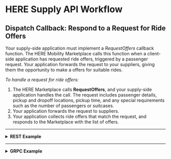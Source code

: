 # HERE Supply API Workflow #

## Dispatch Callback: Respond to a Request for Ride Offers ##

Your supply-side application must implement a *RequestOffers* callback function. The HERE Mobility Marketplace calls this function when a client-side application has requested ride offers, triggered by a passenger request. Your application forwards the request to your suppliers, giving them the opportunity to make a offers for suitable rides.

*To handle a request for ride offers:*

1. The HERE Marketplace calls **RequestOffers**, and your supply-side application handles the call. The request includes passenger details, pickup and dropoff locations, pickup time, and any special requirements such as the number of passengers or suitcases. 
2. Your application forwards the request to suppliers.
2.	Your application collects ride offers that match the request, and responds to the Marketplace with the list of offers.

----

<details>
<summary><b>REST Example</b></summary>

**Request:**

    COMING SOON

**Response:**

    COMING SOON

</details>

----

<details>
<summary><b>GRPC Example</b></summary>

**Request:**

    COMING SOON

**Response:**

    COMING SOON

</details>


